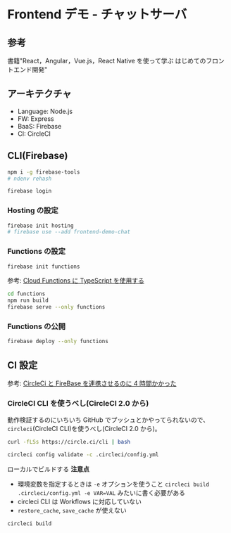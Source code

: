 # Frontend デモ - チャットサーバ

## 参考

書籍"React，Angular，Vue.js，React Native を使って学ぶ はじめてのフロントエンド開発"

## アーキテクチャ

- Language: Node.js
- FW: Express
- BaaS: Firebase
- CI: CircleCI

## CLI(Firebase)

```sh
npm i -g firebase-tools
# ndenv rehash
```

```sh
firebase login
```

### Hosting の設定

```sh
firebase init hosting
# firebase use --add frontend-demo-chat
```

### Functions の設定

```sh
firebase init functions
```

参考: [Cloud Functions に TypeScript を使用する](https://firebase.google.com/docs/functions/typescript?hl=ja)

```sh
cd functions
npm run build
firebase serve --only functions
```

### Functions の公開

```sh
firebase deploy --only functions
```

## CI 設定

参考: [CircleCi と FireBase を連携させるのに 4 時間かかった](https://qiita.com/hp_kj/items/bcf553715b1e441c216f)

### CircleCI CLI を使うべし(CircleCI 2.0 から)

動作検証するのにいちいち GitHub でプッシュとかやってられないので、
`circleci`(CircleCI CLI)を使うべし(CircleCI 2.0 から)。

```sh
curl -fLSs https://circle.ci/cli | bash

circleci config validate -c .circleci/config.yml
```

ローカルでビルドする
**注意点**

- 環境変数を指定するときは `-e` オプションを使うこと
  `circleci build .circleci/config.yml -e VAR=VAL` みたいに書く必要がある
- circleci CLI は Workflows に対応していない
- `restore_cache`, `save_cache` が使えない

```sh
circleci build
```
